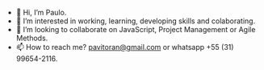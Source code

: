 - 👋 Hi, I’m Paulo.
- 🧠 I’m interested in working, learning, developing skills and colaborating.
- 🚀 I’m looking to collaborate on JavaScript, Project Management or Agile Methods.
- 📫 How to reach me? pavitoran@gmail.com or whatsapp +55 (31) 99654-2116.

<!---
Pavitoran/Pavitoran is a ✨ special ✨ repository because its `README.md` (this file) appears on your GitHub profile.
You can click the Preview link to take a look at your changes.
--->
